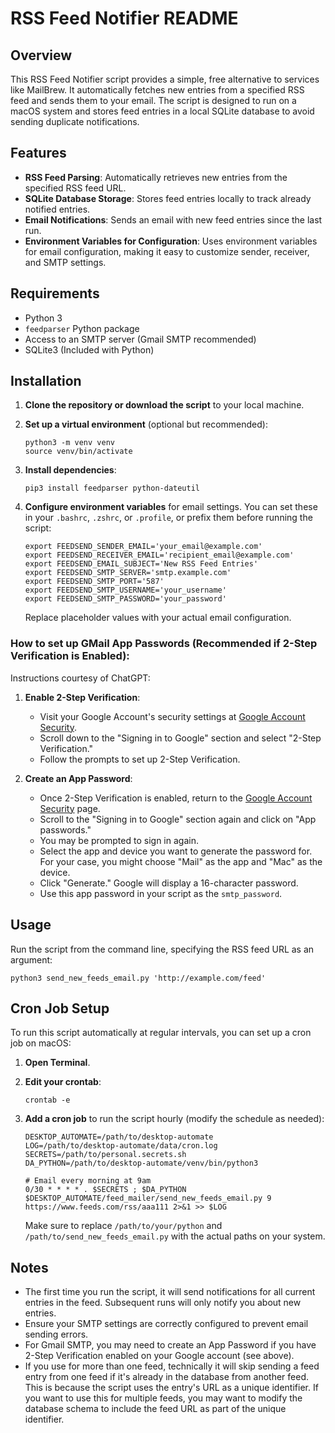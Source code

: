 # RSS Feed Notifier README

## Overview
This RSS Feed Notifier script provides a simple, free alternative to services like MailBrew. It automatically fetches new entries from a specified RSS feed and sends them to your email. The script is designed to run on a macOS system and stores feed entries in a local SQLite database to avoid sending duplicate notifications.

## Features
- **RSS Feed Parsing**: Automatically retrieves new entries from the specified RSS feed URL.
- **SQLite Database Storage**: Stores feed entries locally to track already notified entries.
- **Email Notifications**: Sends an email with new feed entries since the last run.
- **Environment Variables for Configuration**: Uses environment variables for email configuration, making it easy to customize sender, receiver, and SMTP settings.

## Requirements
- Python 3
- `feedparser` Python package
- Access to an SMTP server (Gmail SMTP recommended)
- SQLite3 (Included with Python)

## Installation

1. **Clone the repository or download the script** to your local machine.
2. **Set up a virtual environment** (optional but recommended):

    ```
    python3 -m venv venv
    source venv/bin/activate
    ```

3. **Install dependencies**:

    ```
    pip3 install feedparser python-dateutil
    ```

4. **Configure environment variables** for email settings. You can set these in your `.bashrc`, `.zshrc`, or `.profile`, or prefix them before running the script:

    ```
    export FEEDSEND_SENDER_EMAIL='your_email@example.com'
    export FEEDSEND_RECEIVER_EMAIL='recipient_email@example.com'
    export FEEDSEND_EMAIL_SUBJECT='New RSS Feed Entries'
    export FEEDSEND_SMTP_SERVER='smtp.example.com'
    export FEEDSEND_SMTP_PORT='587'
    export FEEDSEND_SMTP_USERNAME='your_username'
    export FEEDSEND_SMTP_PASSWORD='your_password'
    ```

    Replace placeholder values with your actual email configuration.

### How to set up GMail App Passwords (Recommended if 2-Step Verification is Enabled):

Instructions courtesy of ChatGPT:

1. **Enable 2-Step Verification**:
   - Visit your Google Account's security settings at [Google Account Security](https://myaccount.google.com/security).
   - Scroll down to the "Signing in to Google" section and select "2-Step Verification."
   - Follow the prompts to set up 2-Step Verification.

2. **Create an App Password**:
   - Once 2-Step Verification is enabled, return to the [Google Account Security](https://myaccount.google.com/security) page.
   - Scroll to the "Signing in to Google" section again and click on "App passwords."
   - You may be prompted to sign in again.
   - Select the app and device you want to generate the password for. For your case, you might choose "Mail" as the app and "Mac" as the device.
   - Click "Generate." Google will display a 16-character password.
   - Use this app password in your script as the `smtp_password`.

## Usage

Run the script from the command line, specifying the RSS feed URL as an argument:

```
python3 send_new_feeds_email.py 'http://example.com/feed'
```

## Cron Job Setup

To run this script automatically at regular intervals, you can set up a cron job on macOS:

1. **Open Terminal**.
2. **Edit your crontab**:

    ```
    crontab -e
    ```

3. **Add a cron job** to run the script hourly (modify the schedule as needed):

    ```
    DESKTOP_AUTOMATE=/path/to/desktop-automate
    LOG=/path/to/desktop-automate/data/cron.log
    SECRETS=/path/to/personal.secrets.sh
    DA_PYTHON=/path/to/desktop-automate/venv/bin/python3

    # Email every morning at 9am
    0/30 * * * * . $SECRETS ; $DA_PYTHON $DESKTOP_AUTOMATE/feed_mailer/send_new_feeds_email.py 9 https://www.feeds.com/rss/aaa111 2>&1 >> $LOG
    ```

    Make sure to replace `/path/to/your/python` and `/path/to/send_new_feeds_email.py` with the actual paths on your system.

## Notes

- The first time you run the script, it will send notifications for all current entries in the feed. Subsequent runs will only notify you about new entries.
- Ensure your SMTP settings are correctly configured to prevent email sending errors.
- For Gmail SMTP, you may need to create an App Password if you have 2-Step Verification enabled on your Google account (see above).
- If you use for more than one feed, technically it will skip sending a feed entry from one feed if it's already in the database from another feed. This is because the script uses the entry's URL as a unique identifier. If you want to use this for multiple feeds, you may want to modify the database schema to include the feed URL as part of the unique identifier.
